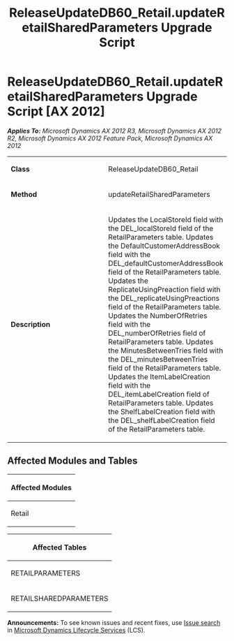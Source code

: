 ﻿---
title: ReleaseUpdateDB60_Retail.updateRetailSharedParameters Upgrade Script
TOCTitle: ReleaseUpdateDB60_Retail.updateRetailSharedParameters Upgrade Script
ms:assetid: e3c951ff-2a48-8749-d0da-f5eb98fe3027
ms:mtpsurl: https://msdn.microsoft.com/en-us/library/JJ737381(v=AX.60)
ms:contentKeyID: 49711822
ms.date: 05/18/2015
mtps_version: v=AX.60
---

# ReleaseUpdateDB60\_Retail.updateRetailSharedParameters Upgrade Script [AX 2012]


_**Applies To:** Microsoft Dynamics AX 2012 R3, Microsoft Dynamics AX 2012 R2, Microsoft Dynamics AX 2012 Feature Pack, Microsoft Dynamics AX 2012_

<table>
<colgroup>
<col style="width: 50%" />
<col style="width: 50%" />
</colgroup>
<tbody>
<tr class="odd">
<td><p><strong>Class</strong></p></td>
<td><p>ReleaseUpdateDB60_Retail</p></td>
</tr>
<tr class="even">
<td><p><strong>Method</strong></p></td>
<td><p>updateRetailSharedParameters</p></td>
</tr>
<tr class="odd">
<td><p><strong>Description</strong></p></td>
<td><p>Updates the LocalStoreId field with the DEL_localStoreId field of the RetailParameters table. Updates the DefaultCustomerAddressBook field with the DEL_defaultCustomerAddressBook field of the RetailParameters table. Updates the ReplicateUsingPreaction field with the DEL_replicateUsingPreactions field of the RetailParameters table. Updates the NumberOfRetries field with the DEL_numberOfRetries field of RetailParameters table. Updates the MinutesBetweenTries field with the DEL_minutesBetweenTries field of the RetailParameters table. Updates the ItemLabelCreation field with the DEL_itemLabelCreation field of RetailParameters table. Updates the ShelfLabelCreation field with the DEL_shelfLabelCreation field of the RetailParameters table.</p></td>
</tr>
</tbody>
</table>


## Affected Modules and Tables

<table>
<colgroup>
<col style="width: 100%" />
</colgroup>
<thead>
<tr class="header">
<th><p>Affected Modules</p></th>
</tr>
</thead>
<tbody>
<tr class="odd">
<td><p>Retail</p></td>
</tr>
</tbody>
</table>


<table>
<colgroup>
<col style="width: 100%" />
</colgroup>
<thead>
<tr class="header">
<th><p>Affected Tables</p></th>
</tr>
</thead>
<tbody>
<tr class="odd">
<td><p>RETAILPARAMETERS</p></td>
</tr>
<tr class="even">
<td><p>RETAILSHAREDPARAMETERS</p></td>
</tr>
</tbody>
</table>

  
**Announcements:** To see known issues and recent fixes, use [Issue search](http://go.microsoft.com/fwlink/?linkid=389258) in [Microsoft Dynamics Lifecycle Services](http://go.microsoft.com/fwlink/?linkid=306505) (LCS).

